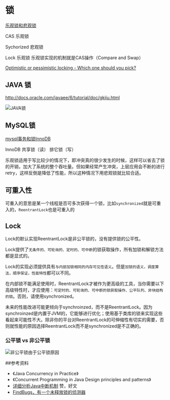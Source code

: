 # 锁

[乐观锁和悲观锁](http://www.cnblogs.com/guyufei/archive/2011/01/10/1931632.html)

CAS 乐观锁

Sychorized 悲观锁

Lock 乐观锁 乐观锁实现的机制就是CAS操作（Compare and Swap）

[Optimistic or pessimistic locking - Which one should you pick?](http://blog.couchbase.com/optimistic-or-pessimistic-locking-which-one-should-you-pick)



## JAVA 锁

http://docs.oracle.com/javaee/6/tutorial/doc/gkjiu.html

![JAVA锁](http://7xpmu3.com1.z0.glb.clouddn.com/java_lock_mode.png)


## MySQL锁

[mysql事务和锁InnoDB](http://www.cnblogs.com/zhaoyl/p/4121010.html)

InnoDB  共享锁（读）  排它锁（写）


乐观锁适用于写比较少的情况下，即冲突真的很少发生的时候，这样可以省去了锁的开销，加大了系统的整个吞吐量。但如果经常产生冲突，上层应用会不断的进行retry，这样反倒是降低了性能，所以这种情况下用悲观锁就比较合适。



## 可重入性

可重入的意思是某一个线程是否可多次获得一个锁，比如`synchronized`就是可重入的，`ReentrantLock`也是可重入的 


## Lock

Lock的默认实现ReentrantLock是非公平锁的，没有提供锁的公平性。

Lock提供了`无条件的、可轮询的、定时的、可中断`的锁获取操作，所有加锁和解锁方法都是显式的。

Lock的实现必须提供具有`与内部加锁相同的内存可见性语义`。但是`加锁的语义，调度算法，顺序保证，性能特性`都可以不同。

在内部锁不能满足使用时，ReentrantLock才被作为更高级的工具，当你需要以下高级特性时，才应使用：`可定时的、可轮询的、可中断的锁获取操作、公平队列、非块结构的锁`。否则，请使用synchronized。

未来的性能改进可能更倾向于synchroinzed，而不是ReentrantLock。因为synchroinzed是内置于JVM的，它能够进行优化；使用基于类库的锁来实现这些看起来可能性不大。除非你的平台对ReentrantLock的可伸缩性有切实的需要，否则就性能的原因选择ReentrantLock而不是synchronized是不正确的。

### 公平锁 vs 非公平锁

![非公平锁由于公平锁原因](http://7xpmu3.com1.z0.glb.clouddn.com/%E9%9D%9E%E5%85%AC%E5%B9%B3%E9%94%81%E7%94%B1%E4%BA%8E%E5%85%AC%E5%B9%B3%E9%94%81%E5%8E%9F%E5%9B%A0.png)

##参考资料
* 《Java Concurrency in Practice》
* 《Concurrent Programming in Java Design principles and patterns》
* [详细分析Java中断机制](http://www.infoq.com/cn/articles/java-interrupt-mechanism)  赞，好文
* [FindBugs，有一个未释放锁的侦测器](http://findbugs.sourceforge.net/)
